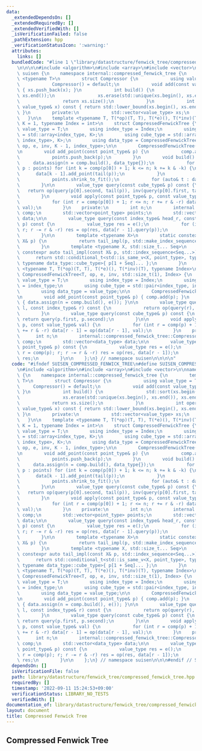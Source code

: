 ```yaml
---
data:
  _extendedDependsOn: []
  _extendedRequiredBy: []
  _extendedVerifiedWith: []
  _isVerificationFailed: false
  _pathExtension: hpp
  _verificationStatusIcon: ':warning:'
  attributes:
    links: []
  bundledCode: "#line 1 \"library/datastructure/fenwick_tree/compressed_fenwick_tree.hpp\"\
    \n\n\n\n#include <algorithm>\n#include <array>\n#include <vector>\n\nnamespace\
    \ suisen {\n    namespace internal::compressed_fenwick_tree {\n        template\
    \ <typename T>\n        struct Compressor {\n            using value_type = T;\n\
    \            Compressor() = default;\n            void add(const value_type& x)\
    \ { xs.push_back(x); }\n            int build() {\n                std::sort(xs.begin(),\
    \ xs.end());\n                xs.erase(std::unique(xs.begin(), xs.end()), xs.end());\n\
    \                return xs.size();\n            }\n            int operator()(const\
    \ value_type& x) const { return std::lower_bound(xs.begin(), xs.end(), x) - xs.begin();\
    \ }\n        private:\n            std::vector<value_type> xs;\n        };\n \
    \   }\n\n    template <typename T, T(*op)(T, T), T(*e)(), T(*inv)(T), std::size_t\
    \ K = 1, typename Index = int>\n    struct CompressedFenwickTree {\n        using\
    \ value_type = T;\n        using index_type = Index;\n        using point_type\
    \ = std::array<index_type, K>;\n        using cube_type = std::array<std::pair<index_type,\
    \ index_type>, K>;\n        using data_type = CompressedFenwickTree<value_type,\
    \ op, e, inv, K - 1, index_type>;\n\n        CompressedFenwickTree() = default;\n\
    \n        void add_point(const point_type& p) {\n            comp.add(p[0]);\n\
    \            points.push_back(p);\n        }\n        void build() {\n       \
    \     data.assign(n = comp.build(), data_type{});\n            for (const auto&\
    \ p : points) for (int k = comp(p[0]) + 1; k <= n; k += k & -k) {\n          \
    \      data[k - 1].add_point(tail(p));\n            }\n            points.clear();\n\
    \            points.shrink_to_fit();\n            for (auto& t : data) t.build();\n\
    \        }\n\n        value_type query(const cube_type& p) const {\n         \
    \   return op(query(p[0].second, tail(p)), inv(query(p[0].first, tail(p))));\n\
    \        }\n        void apply(const point_type& p, const value_type& val) {\n\
    \            for (int r = comp(p[0]) + 1; r <= n; r += r & -r) data[r - 1].apply(tail(p),\
    \ val);\n        }\n    private:\n        int n;\n        internal::compressed_fenwick_tree::Compressor<index_type>\
    \ comp;\n        std::vector<point_type> points;\n        std::vector<data_type>\
    \ data;\n\n        value_type query(const index_type& head_r, const typename data_type::cube_type&\
    \ p) const {\n            value_type res = e();\n            for (int r = comp(head_r);\
    \ r; r -= r & -r) res = op(res, data[r - 1].query(p));\n            return res;\n\
    \        }\n\n        template <typename X>\n        static constexpr auto tail(const\
    \ X& p) {\n            return tail_impl(p, std::make_index_sequence<K - 1>{});\n\
    \        }\n        template <typename X, std::size_t... Seq>\n        static\
    \ constexpr auto tail_impl(const X& p, std::index_sequence<Seq...>) {\n      \
    \      return std::conditional_t<std::is_same_v<X, point_type>, typename data_type::point_type,\
    \ typename data_type::cube_type>{ p[1 + Seq]... };\n        }\n    };\n    template\
    \ <typename T, T(*op)(T, T), T(*e)(), T(*inv)(T), typename Index>\n    struct\
    \ CompressedFenwickTree<T, op, e, inv, std::size_t(1), Index> {\n        using\
    \ value_type = T;\n        using index_type = Index;\n        using point_type\
    \ = index_type;\n        using cube_type = std::pair<index_type, index_type>;\n\
    \        using data_type = value_type;\n\n        CompressedFenwickTree() = default;\n\
    \n        void add_point(const point_type& p) { comp.add(p); }\n        void build()\
    \ { data.assign(n = comp.build(), e()); }\n\n        value_type query(const index_type&\
    \ l, const index_type& r) const {\n            return op(query(r), inv(query(l)));\n\
    \        }\n        value_type query(const cube_type& p) const {\n           \
    \ return query(p.first, p.second);\n        }\n\n        void apply(const point_type&\
    \ p, const value_type& val) {\n            for (int r = comp(p) + 1; r <= n; r\
    \ += r & -r) data[r - 1] = op(data[r - 1], val);\n        }\n    private:\n  \
    \      int n;\n        internal::compressed_fenwick_tree::Compressor<index_type>\
    \ comp;\n        std::vector<data_type> data;\n\n        value_type query(const\
    \ point_type& p) const {\n            value_type res = e();\n            for (int\
    \ r = comp(p); r; r -= r & -r) res = op(res, data[r - 1]);\n            return\
    \ res;\n        }\n\n    };\n} // namespace suisen\n\n\n\n"
  code: "#ifndef SUISEN_COMPRESSED_FENWICK_TREE\n#define SUISEN_COMPRESSED_FENWICK_TREE\n\
    \n#include <algorithm>\n#include <array>\n#include <vector>\n\nnamespace suisen\
    \ {\n    namespace internal::compressed_fenwick_tree {\n        template <typename\
    \ T>\n        struct Compressor {\n            using value_type = T;\n       \
    \     Compressor() = default;\n            void add(const value_type& x) { xs.push_back(x);\
    \ }\n            int build() {\n                std::sort(xs.begin(), xs.end());\n\
    \                xs.erase(std::unique(xs.begin(), xs.end()), xs.end());\n    \
    \            return xs.size();\n            }\n            int operator()(const\
    \ value_type& x) const { return std::lower_bound(xs.begin(), xs.end(), x) - xs.begin();\
    \ }\n        private:\n            std::vector<value_type> xs;\n        };\n \
    \   }\n\n    template <typename T, T(*op)(T, T), T(*e)(), T(*inv)(T), std::size_t\
    \ K = 1, typename Index = int>\n    struct CompressedFenwickTree {\n        using\
    \ value_type = T;\n        using index_type = Index;\n        using point_type\
    \ = std::array<index_type, K>;\n        using cube_type = std::array<std::pair<index_type,\
    \ index_type>, K>;\n        using data_type = CompressedFenwickTree<value_type,\
    \ op, e, inv, K - 1, index_type>;\n\n        CompressedFenwickTree() = default;\n\
    \n        void add_point(const point_type& p) {\n            comp.add(p[0]);\n\
    \            points.push_back(p);\n        }\n        void build() {\n       \
    \     data.assign(n = comp.build(), data_type{});\n            for (const auto&\
    \ p : points) for (int k = comp(p[0]) + 1; k <= n; k += k & -k) {\n          \
    \      data[k - 1].add_point(tail(p));\n            }\n            points.clear();\n\
    \            points.shrink_to_fit();\n            for (auto& t : data) t.build();\n\
    \        }\n\n        value_type query(const cube_type& p) const {\n         \
    \   return op(query(p[0].second, tail(p)), inv(query(p[0].first, tail(p))));\n\
    \        }\n        void apply(const point_type& p, const value_type& val) {\n\
    \            for (int r = comp(p[0]) + 1; r <= n; r += r & -r) data[r - 1].apply(tail(p),\
    \ val);\n        }\n    private:\n        int n;\n        internal::compressed_fenwick_tree::Compressor<index_type>\
    \ comp;\n        std::vector<point_type> points;\n        std::vector<data_type>\
    \ data;\n\n        value_type query(const index_type& head_r, const typename data_type::cube_type&\
    \ p) const {\n            value_type res = e();\n            for (int r = comp(head_r);\
    \ r; r -= r & -r) res = op(res, data[r - 1].query(p));\n            return res;\n\
    \        }\n\n        template <typename X>\n        static constexpr auto tail(const\
    \ X& p) {\n            return tail_impl(p, std::make_index_sequence<K - 1>{});\n\
    \        }\n        template <typename X, std::size_t... Seq>\n        static\
    \ constexpr auto tail_impl(const X& p, std::index_sequence<Seq...>) {\n      \
    \      return std::conditional_t<std::is_same_v<X, point_type>, typename data_type::point_type,\
    \ typename data_type::cube_type>{ p[1 + Seq]... };\n        }\n    };\n    template\
    \ <typename T, T(*op)(T, T), T(*e)(), T(*inv)(T), typename Index>\n    struct\
    \ CompressedFenwickTree<T, op, e, inv, std::size_t(1), Index> {\n        using\
    \ value_type = T;\n        using index_type = Index;\n        using point_type\
    \ = index_type;\n        using cube_type = std::pair<index_type, index_type>;\n\
    \        using data_type = value_type;\n\n        CompressedFenwickTree() = default;\n\
    \n        void add_point(const point_type& p) { comp.add(p); }\n        void build()\
    \ { data.assign(n = comp.build(), e()); }\n\n        value_type query(const index_type&\
    \ l, const index_type& r) const {\n            return op(query(r), inv(query(l)));\n\
    \        }\n        value_type query(const cube_type& p) const {\n           \
    \ return query(p.first, p.second);\n        }\n\n        void apply(const point_type&\
    \ p, const value_type& val) {\n            for (int r = comp(p) + 1; r <= n; r\
    \ += r & -r) data[r - 1] = op(data[r - 1], val);\n        }\n    private:\n  \
    \      int n;\n        internal::compressed_fenwick_tree::Compressor<index_type>\
    \ comp;\n        std::vector<data_type> data;\n\n        value_type query(const\
    \ point_type& p) const {\n            value_type res = e();\n            for (int\
    \ r = comp(p); r; r -= r & -r) res = op(res, data[r - 1]);\n            return\
    \ res;\n        }\n\n    };\n} // namespace suisen\n\n\n#endif // SUISEN_COMPRESSED_FENWICK_TREE"
  dependsOn: []
  isVerificationFile: false
  path: library/datastructure/fenwick_tree/compressed_fenwick_tree.hpp
  requiredBy: []
  timestamp: '2022-09-11 15:24:53+09:00'
  verificationStatus: LIBRARY_NO_TESTS
  verifiedWith: []
documentation_of: library/datastructure/fenwick_tree/compressed_fenwick_tree.hpp
layout: document
title: Compressed Fenwick Tree
---
```

## Compressed Fenwick Tree